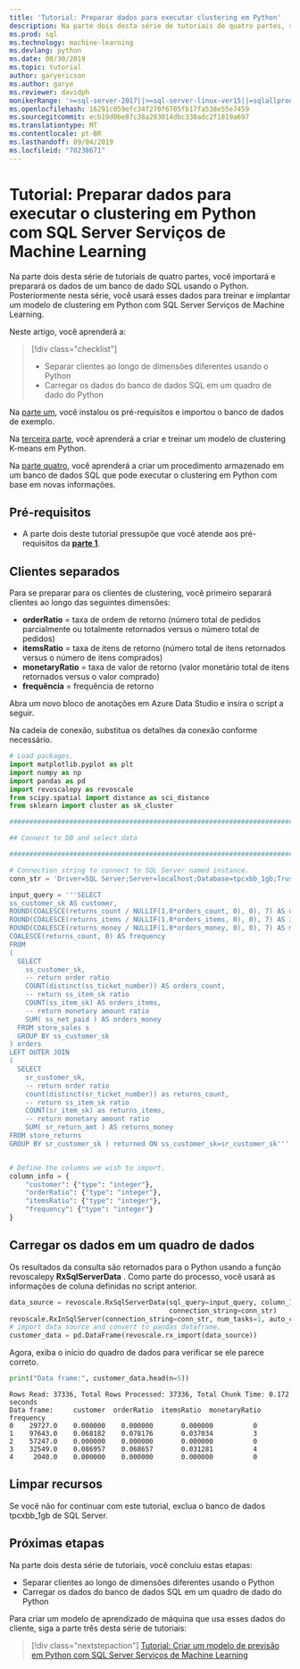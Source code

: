 ```yaml
---
title: 'Tutorial: Preparar dados para executar clustering em Python'
description: Na parte dois desta série de tutoriais de quatro partes, você preparará os dados de um banco de dado SQL Server para executar o clustering em Python com SQL Server Serviços de Machine Learning.
ms.prod: sql
ms.technology: machine-learning
ms.devlang: python
ms.date: 08/30/2019
ms.topic: tutorial
author: garyericson
ms.author: garye
ms.reviewer: davidph
monikerRange: '>=sql-server-2017||>=sql-server-linux-ver15||=sqlallproducts-allversions'
ms.openlocfilehash: 16291c059efc34f270f6705fb17fa538e55e7459
ms.sourcegitcommit: ecb19d0be87c38a283014dbc330adc2f1819a697
ms.translationtype: MT
ms.contentlocale: pt-BR
ms.lasthandoff: 09/04/2019
ms.locfileid: "70238671"
---
```

# <a name="tutorial-prepare-data-to-perform-clustering-in-python-with-sql-server-machine-learning-services"></a>Tutorial: Preparar dados para executar o clustering em Python com SQL Server Serviços de Machine Learning

Na parte dois desta série de tutoriais de quatro partes, você importará e preparará os dados de um banco de dado SQL usando o Python. Posteriormente nesta série, você usará esses dados para treinar e implantar um modelo de clustering em Python com SQL Server Serviços de Machine Learning.

Neste artigo, você aprenderá a:

> [!div class="checklist"]
> * Separar clientes ao longo de dimensões diferentes usando o Python
> * Carregar os dados do banco de dados SQL em um quadro de dado do Python

Na [parte um](tutorial-python-clustering-model.md), você instalou os pré-requisitos e importou o banco de dados de exemplo.

Na [terceira parte](tutorial-python-clustering-model-build.md), você aprenderá a criar e treinar um modelo de clustering K-means em Python.

Na [parte quatro](tutorial-python-clustering-model-deploy.md), você aprenderá a criar um procedimento armazenado em um banco de dados SQL que pode executar o clustering em Python com base em novas informações.

## <a name="prerequisites"></a>Pré-requisitos

* A parte dois deste tutorial pressupõe que você atende aos pré-requisitos da [**parte 1**](tutorial-python-clustering-model.md).

## <a name="separate-customers"></a>Clientes separados

Para se preparar para os clientes de clustering, você primeiro separará clientes ao longo das seguintes dimensões:

* **orderRatio** = taxa de ordem de retorno (número total de pedidos parcialmente ou totalmente retornados versus o número total de pedidos)
* **itemsRatio** = taxa de itens de retorno (número total de itens retornados versus o número de itens comprados)
* **monetaryRatio** = taxa de valor de retorno (valor monetário total de itens retornados versus o valor comprado)
* **frequência** = frequência de retorno

Abra um novo bloco de anotações em Azure Data Studio e insira o script a seguir.

Na cadeia de conexão, substitua os detalhes da conexão conforme necessário.

```python
# Load packages.
import matplotlib.pyplot as plt
import numpy as np
import pandas as pd
import revoscalepy as revoscale
from scipy.spatial import distance as sci_distance
from sklearn import cluster as sk_cluster

################################################################################################

## Connect to DB and select data

################################################################################################

# Connection string to connect to SQL Server named instance.
conn_str = 'Driver=SQL Server;Server=localhost;Database=tpcxbb_1gb;Trusted_Connection=True;'

input_query = '''SELECT
ss_customer_sk AS customer,
ROUND(COALESCE(returns_count / NULLIF(1.0*orders_count, 0), 0), 7) AS orderRatio,
ROUND(COALESCE(returns_items / NULLIF(1.0*orders_items, 0), 0), 7) AS itemsRatio,
ROUND(COALESCE(returns_money / NULLIF(1.0*orders_money, 0), 0), 7) AS monetaryRatio,
COALESCE(returns_count, 0) AS frequency
FROM
(
  SELECT
    ss_customer_sk,
    -- return order ratio
    COUNT(distinct(ss_ticket_number)) AS orders_count,
    -- return ss_item_sk ratio
    COUNT(ss_item_sk) AS orders_items,
    -- return monetary amount ratio
    SUM( ss_net_paid ) AS orders_money
  FROM store_sales s
  GROUP BY ss_customer_sk
) orders
LEFT OUTER JOIN
(
  SELECT
    sr_customer_sk,
    -- return order ratio
    count(distinct(sr_ticket_number)) as returns_count,
    -- return ss_item_sk ratio
    COUNT(sr_item_sk) as returns_items,
    -- return monetary amount ratio
    SUM( sr_return_amt ) AS returns_money
FROM store_returns
GROUP BY sr_customer_sk ) returned ON ss_customer_sk=sr_customer_sk'''


# Define the columns we wish to import.
column_info = {
    "customer": {"type": "integer"},
    "orderRatio": {"type": "integer"},
    "itemsRatio": {"type": "integer"},
    "frequency": {"type": "integer"}
}
```

## <a name="load-the-data-into-a-data-frame"></a>Carregar os dados em um quadro de dados

Os resultados da consulta são retornados para o Python usando a função revoscalepy **RxSqlServerData** . Como parte do processo, você usará as informações de coluna definidas no script anterior.

```python
data_source = revoscale.RxSqlServerData(sql_query=input_query, column_Info=column_info,
                                        connection_string=conn_str)
revoscale.RxInSqlServer(connection_string=conn_str, num_tasks=1, auto_cleanup=False)
# import data source and convert to pandas dataframe.
customer_data = pd.DataFrame(revoscale.rx_import(data_source))
```

Agora, exiba o início do quadro de dados para verificar se ele parece correto.

```python
print("Data frame:", customer_data.head(n=5))
```

```results
Rows Read: 37336, Total Rows Processed: 37336, Total Chunk Time: 0.172 seconds
Data frame:     customer  orderRatio  itemsRatio  monetaryRatio  frequency
0    29727.0    0.000000    0.000000       0.000000          0
1    97643.0    0.068182    0.078176       0.037034          3
2    57247.0    0.000000    0.000000       0.000000          0
3    32549.0    0.086957    0.068657       0.031281          4
4     2040.0    0.000000    0.000000       0.000000          0
```

## <a name="clean-up-resources"></a>Limpar recursos

Se você não for continuar com este tutorial, exclua o banco de dados tpcxbb_1gb de SQL Server.

## <a name="next-steps"></a>Próximas etapas

Na parte dois desta série de tutoriais, você concluiu estas etapas:

* Separar clientes ao longo de dimensões diferentes usando o Python
* Carregar os dados do banco de dados SQL em um quadro de dado do Python

Para criar um modelo de aprendizado de máquina que usa esses dados do cliente, siga a parte três desta série de tutoriais:

> [!div class="nextstepaction"]
> [Tutorial: Criar um modelo de previsão em Python com SQL Server Serviços de Machine Learning](tutorial-python-clustering-model-build.md)

